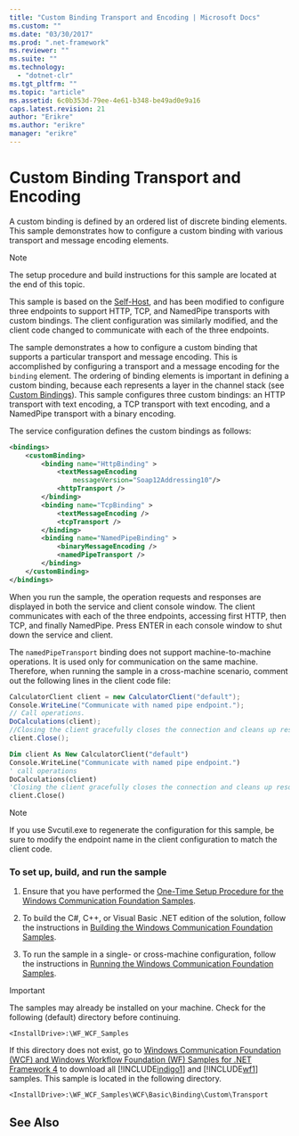 ```yaml
---
title: "Custom Binding Transport and Encoding | Microsoft Docs"
ms.custom: ""
ms.date: "03/30/2017"
ms.prod: ".net-framework"
ms.reviewer: ""
ms.suite: ""
ms.technology: 
  - "dotnet-clr"
ms.tgt_pltfrm: ""
ms.topic: "article"
ms.assetid: 6c0b353d-79ee-4e61-b348-be49ad0e9a16
caps.latest.revision: 21
author: "Erikre"
ms.author: "erikre"
manager: "erikre"
---
```

# Custom Binding Transport and Encoding
A custom binding is defined by an ordered list of discrete binding elements. This sample demonstrates how to configure a custom binding with various transport and message encoding elements.  
  
> [!NOTE]
>  The setup procedure and build instructions for this sample are located at the end of this topic.  
  
 This sample is based on the [Self-Host](../../../../docs/framework/wcf/samples/self-host.md), and has been modified to configure three endpoints to support HTTP, TCP, and NamedPipe transports with custom bindings. The client configuration was similarly modified, and the client code changed to communicate with each of the three endpoints.  
  
 The sample demonstrates a how to configure a custom binding that supports a particular transport and message encoding. This is accomplished by configuring a transport and a message encoding for the `binding` element. The ordering of binding elements is important in defining a custom binding, because each represents a layer in the channel stack (see [Custom Bindings](../../../../docs/framework/wcf/extending/custom-bindings.md)). This sample configures three custom bindings: an HTTP transport with text encoding, a TCP transport with text encoding, and a NamedPipe transport with a binary encoding.  
  
 The service configuration defines the custom bindings as follows:  
  
```xml  
<bindings>  
    <customBinding>  
        <binding name="HttpBinding" >  
            <textMessageEncoding   
                messageVersion="Soap12Addressing10"/>  
            <httpTransport />  
        </binding>  
        <binding name="TcpBinding" >  
            <textMessageEncoding />  
            <tcpTransport />  
        </binding>  
        <binding name="NamedPipeBinding" >  
            <binaryMessageEncoding />  
            <namedPipeTransport />  
        </binding>  
    </customBinding>  
</bindings>  
```  
  
 When you run the sample, the operation requests and responses are displayed in both the service and client console window. The client communicates with each of the three endpoints, accessing first HTTP, then TCP, and finally NamedPipe. Press ENTER in each console window to shut down the service and client.  
  
 The `namedPipeTransport` binding does not support machine-to-machine operations. It is used only for communication on the same machine. Therefore, when running the sample in a cross-machine scenario, comment out the following lines in the client code file:  
  
```csharp  
CalculatorClient client = new CalculatorClient("default");  
Console.WriteLine("Communicate with named pipe endpoint.");  
// Call operations.  
DoCalculations(client);  
//Closing the client gracefully closes the connection and cleans up resources  
client.Close();  
```  
  
```vb  
Dim client As New CalculatorClient("default")  
Console.WriteLine("Communicate with named pipe endpoint.")  
' call operations  
DoCalculations(client)  
'Closing the client gracefully closes the connection and cleans up resources  
client.Close()  
```  
  
> [!NOTE]
>  If you use Svcutil.exe to regenerate the configuration for this sample, be sure to modify the endpoint name in the client configuration to match the client code.  
  
### To set up, build, and run the sample  
  
1.  Ensure that you have performed the [One-Time Setup Procedure for the Windows Communication Foundation Samples](../../../../docs/framework/wcf/samples/one-time-setup-procedure-for-the-wcf-samples.md).  
  
2.  To build the C#, C++, or Visual Basic .NET edition of the solution, follow the instructions in [Building the Windows Communication Foundation Samples](../../../../docs/framework/wcf/samples/building-the-samples.md).  
  
3.  To run the sample in a single- or cross-machine configuration, follow the instructions in [Running the Windows Communication Foundation Samples](../../../../docs/framework/wcf/samples/running-the-samples.md).  
  
> [!IMPORTANT]
>  The samples may already be installed on your machine. Check for the following (default) directory before continuing.  
>   
>  `<InstallDrive>:\WF_WCF_Samples`  
>   
>  If this directory does not exist, go to [Windows Communication Foundation (WCF) and Windows Workflow Foundation (WF) Samples for .NET Framework 4](http://go.microsoft.com/fwlink/?LinkId=150780) to download all [!INCLUDE[indigo1](../../../../includes/indigo1-md.md)] and [!INCLUDE[wf1](../../../../includes/wf1-md.md)] samples. This sample is located in the following directory.  
>   
>  `<InstallDrive>:\WF_WCF_Samples\WCF\Basic\Binding\Custom\Transport`  
  
## See Also

